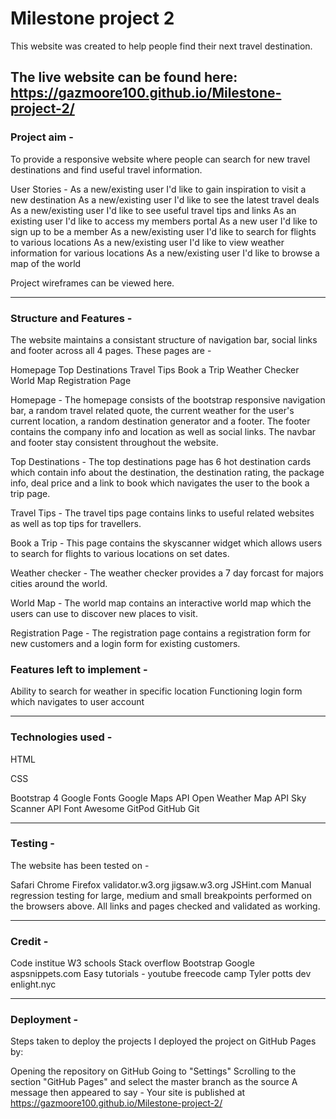 # Milestone project 2  

This website was created to help people find their next travel destination.

## The live website can be found here: https://gazmoore100.github.io/Milestone-project-2/

### Project aim -  

To provide a responsive website where people can search for new travel destinations and find useful travel information. 

User Stories -
As a new/existing user I'd like to gain inspiration to visit a new destination
As a new/existing user I'd like to see the latest travel deals
As a new/existing user I'd like to see useful travel tips and links
As an existing user I'd like to access my members portal
As a new user I'd like to sign up to be a member
As a new/existing user I'd like to search for flights to various locations
As a new/existing user I'd like to view weather information for various locations
As a new/existing user I'd like to browse a map of the world

Project wireframes can be viewed here.

* * * * *

### Structure and Features -
The website maintains a consistant structure of navigation bar, social links and footer across all 4 pages. These pages are -

Homepage
Top Destinations
Travel Tips
Book a Trip
Weather Checker
World Map
Registration Page

Homepage -
The homepage consists of the bootstrap responsive navigation bar, a random travel related quote, the current weather for
the user's current location, a random destination generator and a footer. The footer contains the company info and location
as well as social links. The navbar and footer stay consistent throughout the website.

Top Destinations -
The top destinations page has 6 hot destination cards which contain info about the destination, the destination rating, 
the package info, deal price and a link to book which navigates the user to the book a trip page.

Travel Tips -
The travel tips page contains links to useful related websites as well as top tips for travellers.

Book a Trip -
This page contains the skyscanner widget which allows users to search for flights to various locations on set dates.

Weather checker - 
The weather checker provides a 7 day forcast for majors cities around the world.

World Map - 
The world map contains an interactive world map which the users can use to discover new places to visit.

Registration Page - 
The registration page contains a registration form for new customers and a login form for existing customers.

### Features left to implement -

Ability to search for weather in specific location
Functioning login form which navigates to user account

* * * * *

### Technologies used -

HTML

CSS

Bootstrap 4
Google Fonts
Google Maps API
Open Weather Map API
Sky Scanner API
Font Awesome
GitPod
GitHub
Git

* * * * *

### Testing -

The website has been tested on -

Safari
Chrome
Firefox
validator.w3.org
jigsaw.w3.org
JSHint.com
Manual regression testing for large, medium and small breakpoints performed on the browsers above. All links and pages checked and validated as working.

* * * * *

### Credit -

Code institue
W3 schools
Stack overflow
Bootstrap
Google
aspsnippets.com
Easy tutorials - youtube
freecode camp
Tyler potts dev
enlight.nyc

* * * * *

### Deployment - 

Steps taken to deploy the projects
I deployed the project on GitHub Pages by:

Opening the repository on GitHub
Going to "Settings"
Scrolling to the section "GitHub Pages" and select the master branch as the source
A message then appeared to say - Your site is published at https://gazmoore100.github.io/Milestone-project-2/
